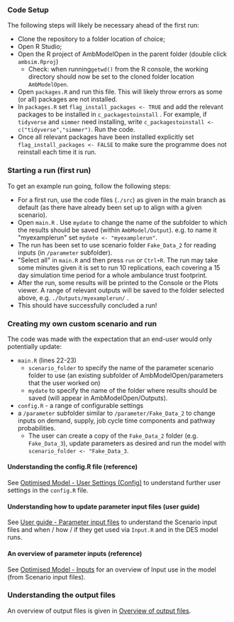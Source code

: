 

### Code Setup

The following steps will likely be necessary ahead of the first run:

- Clone the repository to a folder location of choice;
- Open R Studio;
- Open the R project of AmbModelOpen in the parent folder (double click `ambsim.Rproj`)
    - Check: when running`getwd()` from the R console, the working directory should now be set to the cloned folder location `AmbModelOpen`.
- Open `packages.R` and run this file. This will likely throw errors as some (or all) packages are not installed.
- In `packages.R` set `flag_install_packages <- TRUE` and add the relevant packages to be installed in `c_packagestoinstall` . For example, if `tidyverse` and `simmer` need installing, write `c_packagestoinstall <- c("tidyverse","simmer")`. Run the code.
- Once all relevant packages have been installed explicitly set `flag_install_packages <- FALSE` to make sure the programme does not reinstall each time it is run.

### Starting a run (first run)

To get an example run going, follow the following steps:

- For a first run, use the code files (`./src`) as given in the main branch as default (as there have already been set up to align with a given scenario).
- Open `main.R` . Use `mydate` to change the name of the subfolder to which the results should be saved (within `AmbModel/Output`). e.g. to name it "myexamplerun" set `mydate <- "myexamplerun"`.
- The run has been set to use scenario folder `Fake_Data_2` for reading inputs (in `/parameter` subfolder).
- "Select all" in `main.R` and then press `run` or `Ctrl+R`. The run may take some minutes given it is set to run 10 replications, each covering a 15 day simulation time period for a whole ambulance trust footprint.
- After the run, some results will be printed to the Console or the Plots viewer. A range of relevant outputs will be saved to the folder selected above, e.g. `./Outputs/myexamplerun/` .
- This should have successfully concluded a run!

### Creating my own custom scenario and run

The code was made with the expectation that an end-user would only potentially update:

- `main.R` (lines 22-23)
    - `scenario_folder` to specify the name of the parameter scenario folder to use (an existing subfolder of AmbModelOpen/parameters that the user worked on)
    - `mydate` to specify the name of the folder where results should be saved (will appear in AmbModelOpen/Outputs).
- `config.R` - a range of configurable settings
- a `/parameter` subfolder similar to `/parameter/Fake_Data_2` to change inputs on demand, supply, job cycle time components and pathway probabilities.
    - The user can create a copy of the `Fake_Data_2` folder (e.g. `Fake_Data_3`), update parameters as desired and run the model with `scenario_folder <- "Fake_Data_3`.

#### Understanding the config.R file (reference)

See [Optimised Model - User Settings (Config)](config.md) to understand further user settings in the `config.R` file.

#### Understanding how to update parameter input files (user guide)

See [User guide - Parameter input files](userguide.md) to understand the Scenario input files and when / how / if they get used via `Input.R` and in the DES model runs.

#### An overview of parameter inputs (reference)
See [Optimised Model - Inputs](inputs.md) for an overview of Input use in the model (from Scenario input files).



### Understanding the output files

An overview of output files is given in [Overview of output files](interpretoutput.md).

